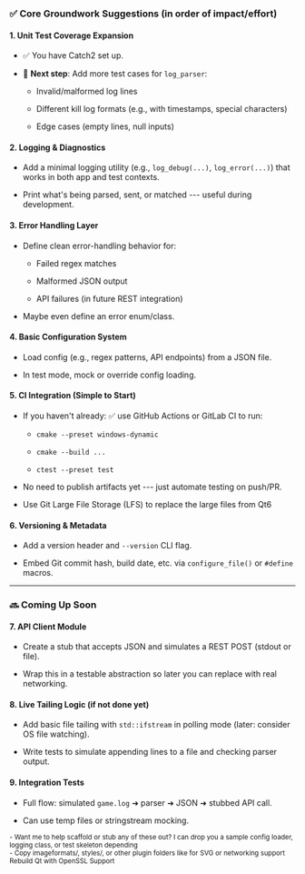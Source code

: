 ### ✅ **Core Groundwork Suggestions (in order of impact/effort)**

#### 1\. **Unit Test Coverage Expansion**

-   ✅ You have Catch2 set up.

-   📌 **Next step**: Add more test cases for `log_parser`:

    -   Invalid/malformed log lines

    -   Different kill log formats (e.g., with timestamps, special characters)

    -   Edge cases (empty lines, null inputs)

#### 2\. **Logging & Diagnostics**

-   Add a minimal logging utility (e.g., `log_debug(...)`, `log_error(...)`) that works in both app and test contexts.

-   Print what's being parsed, sent, or matched --- useful during development.

#### 3\. **Error Handling Layer**

-   Define clean error-handling behavior for:

    -   Failed regex matches

    -   Malformed JSON output

    -   API failures (in future REST integration)

-   Maybe even define an error enum/class.

#### 4\. **Basic Configuration System**

-   Load config (e.g., regex patterns, API endpoints) from a JSON file.

-   In test mode, mock or override config loading.

#### 5\. **CI Integration (Simple to Start)**

-   If you haven't already: ✅ use GitHub Actions or GitLab CI to run:

    -   `cmake --preset windows-dynamic`

    -   `cmake --build ...`

    -   `ctest --preset test`

-   No need to publish artifacts yet --- just automate testing on push/PR.
-   Use Git Large File Storage (LFS) to replace the large files from Qt6

#### 6\. **Versioning & Metadata**

-   Add a version header and `--version` CLI flag.

-   Embed Git commit hash, build date, etc. via `configure_file()` or `#define` macros.

* * * * *

### 🔜 Coming Up Soon

#### 7\. **API Client Module**

-   Create a stub that accepts JSON and simulates a REST POST (stdout or file).

-   Wrap this in a testable abstraction so later you can replace with real networking.

#### 8\. **Live Tailing Logic (if not done yet)**

-   Add basic file tailing with `std::ifstream` in polling mode (later: consider OS file watching).

-   Write tests to simulate appending lines to a file and checking parser output.

#### 9\. **Integration Tests**

-   Full flow: simulated `game.log` ➜ parser ➜ JSON ➜ stubbed API call.

-   Can use temp files or stringstream mocking.


<sub>
- Want me to help scaffold or stub any of these out? I can drop you a sample config loader, logging class, or test skeleton depending
</sub>
<br>
<sub>
- Copy imageformats/, styles/, or other plugin folders like for SVG or networking support
</sub>
<sub> Rebuild Qt with OpenSSL Support</sub>